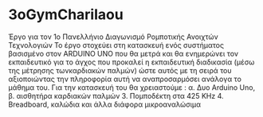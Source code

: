 # 3oGymCharilaou
Έργο για τον 1ο Πανελλήνιο Διαγωνισμό Ρομποτικής Ανοιχτών Τεχνολογιών
Το έργο στοχεύει στη κατασκευή ενός συστήματος βασισμένο στον ARDUINO UNO που θα μετρά και θα ενημερώνει τον εκπαιδευτικό για το άγχος που προκαλεί η εκπαιδευτική διαδικασία (μέσω της μέτρησης τωνκαρδιακών παλμών) ώστε αυτός με τη σειρά του αξιοποιώντας την πληροφορία αυτή να αναπροσαρμόσει ανάλογα το μάθημα του. 
Για την κατασκευή του θα χρειαστούμε : 
α. Δυο Arduino Uno, β. αισθητήρα καρδιακών παλμών 3. Πομποδέκτη στα 425 KHz 4. Breadboard, καλώδια και άλλα διάφορα μικροαναλώσιμα 
